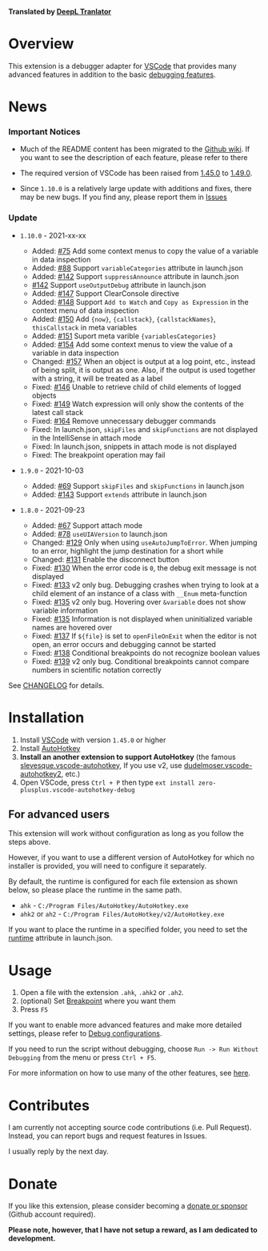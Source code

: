 **Translated by [DeepL Tranlator](https://www.deepl.com/translator)**

# Overview
This extension is a debugger adapter for [VSCode](https://code.visualstudio.com/) that provides many advanced features in addition to the basic [debugging features](https://github.com/zero-plusplus/vscode-autohotkey-debug/wiki/Features).

# News
### Important Notices
* Much of the README content has been migrated to the [Github wiki](https://github.com/zero-plusplus/vscode-autohotkey-debug/wiki). If you want to see the description of each feature, please refer to there

* The required version of VSCode has been raised from [1.45.0](https://code.visualstudio.com/updates/v1_45) to [1.49.0](https://code.visualstudio.com/updates/v1_49).

* Since `1.10.0` is a relatively large update with additions and fixes, there may be new bugs. If you find any, please report them in [Issues](https://github.com/zero-plusplus/vscode-autohotkey-debug/issues)

### Update
* `1.10.0` - 2021-xx-xx
    * Added: [#75](https://github.com/zero-plusplus/vscode-autohotkey-debug/issues/75) Add some context menus to copy the value of a variable in data inspection
    * Added: [#88](https://github.com/zero-plusplus/vscode-autohotkey-debug/issues/88) Support `variableCategories` attribute in launch.json
    * Added: [#142](https://github.com/zero-plusplus/vscode-autohotkey-debug/issues/142) Support `suppressAnnounce` attribute in launch.json
    * [#142](https://github.com/zero-plusplus/vscode-autohotkey-debug/issues/142) Support `useOutputDebug` attribute in launch.json
    * Added: [#147](https://github.com/zero-plusplus/vscode-autohotkey-debug/issues/147) Support ClearConsole directive
    * Added: [#148](https://github.com/zero-plusplus/vscode-autohotkey-debug/issues/148) Support `Add to Watch` and `Copy as Expression` in the context menu of data inspection
    * Added: [#150](https://github.com/zero-plusplus/vscode-autohotkey-debug/issues/150) Add `{now}`, `{callstack}`, `{callstackNames}`, `thisCallstack` in meta variables
    * Added: [#151](https://github.com/zero-plusplus/vscode-autohotkey-debug/issues/151) Suport meta varible `{variablesCategories}`
    * Added: [#154](https://github.com/zero-plusplus/vscode-autohotkey-debug/issues/154) Add some context menus to view the value of a variable in data inspection
    * Changed: [#157](https://github.com/zero-plusplus/vscode-autohotkey-debug/issues/157) When an object is output at a log point, etc., instead of being split, it is output as one. Also, if the output is used together with a string, it will be treated as a label
    * Fixed: [#146](https://github.com/zero-plusplus/vscode-autohotkey-debug/issues/146) Unable to retrieve child of child elements of logged objects
    * Fixed: [#149](https://github.com/zero-plusplus/vscode-autohotkey-debug/issues/149) Watch expression will only show the contents of the latest call stack
    * Fixed: [#164](https://github.com/zero-plusplus/vscode-autohotkey-debug/issues/164) Remove unnecessary debugger commands
    * Fixed: In launch.json, `skipFiles` and `skipFunctions` are not displayed in the IntelliSense in attach mode
    * Fixed: In launch.json, snippets in attach mode is not displayed
    * Fixed: The breakpoint operation may fail

* `1.9.0` - 2021-10-03
    * Added: [#69](https://github.com/zero-plusplus/vscode-autohotkey-debug/issues/69) Support `skipFiles` and `skipFunctions` in launch.json
    * Added: [#143](https://github.com/zero-plusplus/vscode-autohotkey-debug/issues/143) Support `extends` attribute in launch.json

* `1.8.0` - 2021-09-23
    * Added: [#67](https://github.com/zero-plusplus/vscode-autohotkey-debug/issues/67) Support attach mode
    * Added: [#78](https://github.com/zero-plusplus/vscode-autohotkey-debug/issues/78) `useUIAVersion` to launch.json
    * Changed: [#129](https://github.com/zero-plusplus/vscode-autohotkey-debug/issues/129) Only when using `useAutoJumpToError`. When jumping to an error, highlight the jump destination for a short while
    * Changed: [#131](https://github.com/zero-plusplus/vscode-autohotkey-debug/issues/131) Enable the disconnect button
    * Fixed: [#130](https://github.com/zero-plusplus/vscode-autohotkey-debug/issues/130) When the error code is `0`, the debug exit message is not displayed
    * Fixed: [#133](https://github.com/zero-plusplus/vscode-autohotkey-debug/issues/133) v2 only bug. Debugging crashes when trying to look at a child element of an instance of a class with `__Enum` meta-function
    * Fixed: [#135](https://github.com/zero-plusplus/vscode-autohotkey-debug/issues/135) v2 only bug. Hovering over `&variable` does not show variable information
    * Fixed: [#135](https://github.com/zero-plusplus/vscode-autohotkey-debug/issues/135) Information is not displayed when uninitialized variable names are hovered over
    * Fixed: [#137](https://github.com/zero-plusplus/vscode-autohotkey-debug/issues/137) If `${file}` is set to `openFileOnExit` when the editor is not open, an error occurs and debugging cannot be started
    * Fixed: [#138](https://github.com/zero-plusplus/vscode-autohotkey-debug/issues/138) Conditional breakpoints do not recognize boolean values
    * Fixed: [#139](https://github.com/zero-plusplus/vscode-autohotkey-debug/issues/139) v2 only bug. Conditional breakpoints cannot compare numbers in scientific notation correctly

See [CHANGELOG](CHANGELOG.md) for details.

# Installation
1. Install [VSCode](https://code.visualstudio.com/) with version `1.45.0` or higher
2. Install [AutoHotkey](https://www.autohotkey.com/)
3. **Install an another extension to support AutoHotkey** (the famous [slevesque.vscode-autohotkey](https://marketplace.visualstudio.com/items?itemName=slevesque.vscode-autohotkey), If you use v2, use [dudelmoser.vscode-autohotkey2](https://marketplace.visualstudio.com/items?itemName=dudelmoser.vscode-autohotkey2), etc.)
4. Open VSCode, press `Ctrl + P` then type `ext install zero-plusplus.vscode-autohotkey-debug`

## For advanced users
This extension will work without configuration as long as you follow the steps above.

However, if you want to use a different version of AutoHotkey for which no installer is provided, you will need to configure it separately.

By default, the runtime is configured for each file extension as shown below, so please place the runtime in the same path.
* `ahk` - `C:/Program Files/AutoHotkey/AutoHotkey.exe`
* `ahk2` or `ah2` - `C:/Program Files/AutoHotkey/v2/AutoHotkey.exe`

If you want to place the runtime in a specified folder, you need to set the [runtime](https://github.com/zero-plusplus/vscode-autohotkey-debug/wiki/Launch-Mode) attribute in launch.json.

# Usage
1. Open a file with the extension `.ahk`, `.ahk2` or `.ah2`.
2. (optional) Set [Breakpoint](https://github.com/zero-plusplus/vscode-autohotkey-debug/wiki/Breakpoint) where you want them
3. Press `F5`

If you want to enable more advanced features and make more detailed settings, please refer to [Debug configurations](https://github.com/zero-plusplus/vscode-autohotkey-debug/wiki/Debug-configurations).

If you need to run the script without debugging, choose `Run -> Run Without Debugging` from the menu or press `Ctrl + F5`.

For more information on how to use many of the other features, see [here](https://github.com/zero-plusplus/vscode-autohotkey-debug/wiki).

# Contributes
I am currently not accepting source code contributions (i.e. Pull Request). Instead, you can report bugs and request features in Issues.

I usually reply by the next day.

# Donate
If you like this extension, please consider becoming a [donate or sponsor](https://github.com/sponsors/zero-plusplus) (Github account required).

**Please note, however, that I have not setup a reward, as I am dedicated to development.**